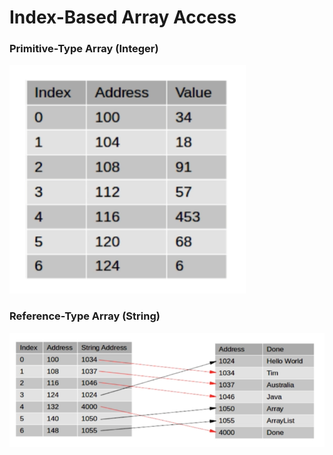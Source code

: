 # Index-Based Array Access

### Primitive-Type Array (Integer)

![](images/arr.png)

### Reference-Type Array (String)

![](images/strarr.png)

